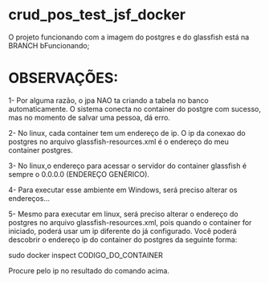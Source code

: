 # crud_pos_test_jsf_docker
O projeto funcionando com a imagem do postgres e do glassfish está na BRANCH bFuncionando;

# OBSERVAÇÕES:
1- Por alguma razão, o jpa NAO ta criando a tabela no banco automaticamente.
O sistema conecta no container do postgre com sucesso, mas no momento de salvar uma pessoa, dá erro.

2- No linux, cada container tem um endereço de ip. 
O ip da conexao do postgres no arquivo glassfish-resources.xml é o endereço do meu container postgres.

3- No linux,o endereço para acessar o servidor do container glassfish é sempre o 0.0.0.0 (ENDEREÇO GENÉRICO).

4- Para executar esse ambiente em Windows, será preciso alterar os endereços...

5- Mesmo para executar em linux, será preciso alterar o endereço do postgres no arquivo glassfish-resources.xml,
pois quando o container for iniciado, poderá usar um ip diferente do já configurado.
Você poderá descobrir o endereço ip do container do postgres da seguinte forma:

sudo docker inspect CODIGO_DO_CONTAINER 

Procure pelo ip no resultado do comando acima.

